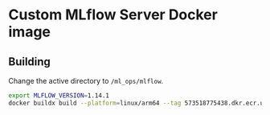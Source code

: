 # Custom MLflow Server Docker image

## Building
Change the active directory to `/ml_ops/mlflow`.

```sh
export MLFLOW_VERSION=1.14.1
docker buildx build --platform=linux/arm64 --tag 573518775438.dkr.ecr.us-east-2.amazonaws.com/mlflow:$MLFLOW_VERSION .

```
